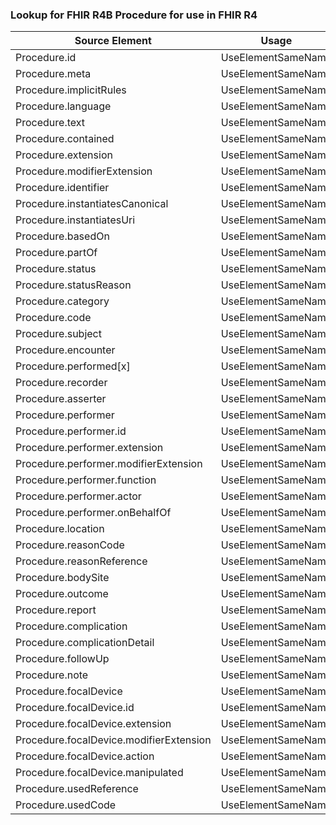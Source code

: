 ### Lookup for FHIR R4B Procedure for use in FHIR R4

| Source Element | Usage | Target |
| -------------- | ----- | ------ |
| Procedure.id | UseElementSameName | Procedure.id |
| Procedure.meta | UseElementSameName | Procedure.meta |
| Procedure.implicitRules | UseElementSameName | Procedure.implicitRules |
| Procedure.language | UseElementSameName | Procedure.language |
| Procedure.text | UseElementSameName | Procedure.text |
| Procedure.contained | UseElementSameName | Procedure.contained |
| Procedure.extension | UseElementSameName | Procedure.extension |
| Procedure.modifierExtension | UseElementSameName | Procedure.modifierExtension |
| Procedure.identifier | UseElementSameName | Procedure.identifier |
| Procedure.instantiatesCanonical | UseElementSameName | Procedure.instantiatesCanonical |
| Procedure.instantiatesUri | UseElementSameName | Procedure.instantiatesUri |
| Procedure.basedOn | UseElementSameName | Procedure.basedOn |
| Procedure.partOf | UseElementSameName | Procedure.partOf |
| Procedure.status | UseElementSameName | Procedure.status |
| Procedure.statusReason | UseElementSameName | Procedure.statusReason |
| Procedure.category | UseElementSameName | Procedure.category |
| Procedure.code | UseElementSameName | Procedure.code |
| Procedure.subject | UseElementSameName | Procedure.subject |
| Procedure.encounter | UseElementSameName | Procedure.encounter |
| Procedure.performed[x] | UseElementSameName | Procedure.performed[x] |
| Procedure.recorder | UseElementSameName | Procedure.recorder |
| Procedure.asserter | UseElementSameName | Procedure.asserter |
| Procedure.performer | UseElementSameName | Procedure.performer |
| Procedure.performer.id | UseElementSameName | Procedure.performer.id |
| Procedure.performer.extension | UseElementSameName | Procedure.performer.extension |
| Procedure.performer.modifierExtension | UseElementSameName | Procedure.performer.modifierExtension |
| Procedure.performer.function | UseElementSameName | Procedure.performer.function |
| Procedure.performer.actor | UseElementSameName | Procedure.performer.actor |
| Procedure.performer.onBehalfOf | UseElementSameName | Procedure.performer.onBehalfOf |
| Procedure.location | UseElementSameName | Procedure.location |
| Procedure.reasonCode | UseElementSameName | Procedure.reasonCode |
| Procedure.reasonReference | UseElementSameName | Procedure.reasonReference |
| Procedure.bodySite | UseElementSameName | Procedure.bodySite |
| Procedure.outcome | UseElementSameName | Procedure.outcome |
| Procedure.report | UseElementSameName | Procedure.report |
| Procedure.complication | UseElementSameName | Procedure.complication |
| Procedure.complicationDetail | UseElementSameName | Procedure.complicationDetail |
| Procedure.followUp | UseElementSameName | Procedure.followUp |
| Procedure.note | UseElementSameName | Procedure.note |
| Procedure.focalDevice | UseElementSameName | Procedure.focalDevice |
| Procedure.focalDevice.id | UseElementSameName | Procedure.focalDevice.id |
| Procedure.focalDevice.extension | UseElementSameName | Procedure.focalDevice.extension |
| Procedure.focalDevice.modifierExtension | UseElementSameName | Procedure.focalDevice.modifierExtension |
| Procedure.focalDevice.action | UseElementSameName | Procedure.focalDevice.action |
| Procedure.focalDevice.manipulated | UseElementSameName | Procedure.focalDevice.manipulated |
| Procedure.usedReference | UseElementSameName | Procedure.usedReference |
| Procedure.usedCode | UseElementSameName | Procedure.usedCode |
